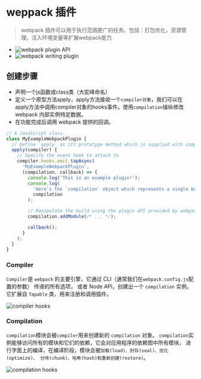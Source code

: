 # weppack 插件

> webpack 插件可以用于执行范围更广的任务。包括：打包优化，资源管理，注入环境变量等扩展webpack能力

- ![webpack plugin API](https://webpack.docschina.org/api/plugins/)
- ![webpack writing plugin ](https://webpack.docschina.org/contribute/writing-a-plugin/)

## 创建步骤

- 声明一个js函数或class类（大驼峰命名）
- 定义一个原型方法apply，apply方法接收一个`compiler对象`，我们可以在apply方法中调用compiler对象的hooks事件。使用`compilation`操纵修改 webpack 内部实例特定数据。
- 在功能完成后调用 webpack 提供的回调。

```js
// A JavaScript class.
class MyExampleWebpackPlugin {
  // Define `apply` as its prototype method which is supplied with compiler as its argument
  apply(compiler) {
    // Specify the event hook to attach to
    compiler.hooks.emit.tapAsync(
      'MyExampleWebpackPlugin',
      (compilation, callback) => {
        console.log('This is an example plugin!');
        console.log(
          'Here’s the `compilation` object which represents a single build of assets:',
          compilation
        );

        // Manipulate the build using the plugin API provided by webpack
        compilation.addModule(/* ... */);

        callback();
      }
    );
  }
}
```

### Compiler

`Compiler`是 `webpack` 的主要引擎，它通过 CLI（通常我们在`webpack.config.js`配置的参数） 传递的所有选项， 或者 Node API，创建出一个 `compilation` 实例。它扩展自 `Tapable` 类，用来注册和调用插件。

![compiler hooks](https://webpack.docschina.org/api/compiler-hooks/)

### Compilation

`compilation`模块会被`compiler`用来创建新的 `compilation` 对象。
`compilation`实例能够访问所有的模块和它们的依赖，它会对应用程序的依赖图中所有模块， 进行字面上的编译，在编译阶段，模块会被`加载(load)、封存(seal)、优化(optimize)、 分块(chunk)、哈希(hash)和重新创建(restore)`。

![compilation hooks](https://webpack.docschina.org/api/compilation-hooks/)
